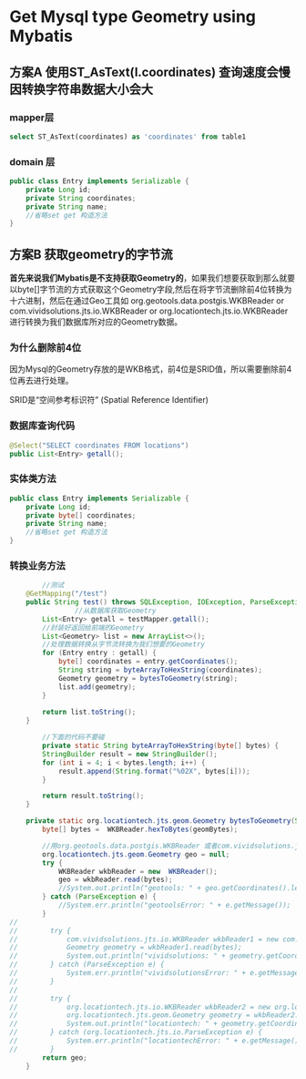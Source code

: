 # Get Mysql type Geometry using Mybatis



## 方案A 使用ST_AsText(l.coordinates)  查询速度会慢因转换字符串数据大小会大

### mapper层

~~~sql
select ST_AsText(coordinates) as 'coordinates' from table1
~~~

### domain 层

```java
public class Entry implements Serializable {
    private Long id;
    private String coordinates;
    private String name;
  	//省略set get 构造方法
}
```

## 方案B 获取geometry的字节流

**首先来说我们Mybatis是不支持获取Geometry的**，如果我们想要获取到那么就要以byte[]字节流的方式获取这个Geometry字段,然后在将字节流删除前4位转换为十六进制，然后在通过Geo工具如	org.geotools.data.postgis.WKBReader or  com.vividsolutions.jts.io.WKBReader or org.locationtech.jts.io.WKBReader 进行转换为我们数据库所对应的Geometry数据。

### 为什么删除前4位

因为Mysql的Geometry存放的是WKB格式，前4位是SRID值，所以需要删除前4位再去进行处理。

SRID是“空间参考标识符” (Spatial Reference Identifier)

### 数据库查询代码

```java
@Select("SELECT coordinates FROM locations")
public List<Entry> getall();
```

### 实体类方法

```java
public class Entry implements Serializable {
    private Long id;
    private byte[] coordinates;
    private String name;
    //省略set get 构造方法
}
```

###  转换业务方法

```java
		//测试
    @GetMapping("/test")
    public String test() throws SQLException, IOException, ParseException {
				//从数据库获取Geometry
        List<Entry> getall = testMapper.getall();
      	//封装好返回给前端的Geometry
        List<Geometry> list = new ArrayList<>();
      	//处理数据转换从字节流转换为我们想要的Geometry
        for (Entry entry : getall) {
            byte[] coordinates = entry.getCoordinates();
            String string = byteArrayToHexString(coordinates);
            Geometry geometry = bytesToGeometry(string);
            list.add(geometry);
        }
      
        return list.toString();
    }

		//下面的代码不要碰
		private static String byteArrayToHexString(byte[] bytes) {
        StringBuilder result = new StringBuilder();
        for (int i = 4; i < bytes.length; i++) {
            result.append(String.format("%02X", bytes[i]));
        }

        return result.toString();
    }

    private static org.locationtech.jts.geom.Geometry bytesToGeometry(String geomBytes) {
        byte[] bytes =  WKBReader.hexToBytes(geomBytes);

        //用org.geotools.data.postgis.WKBReader 或者com.vividsolutions.jts.io.WKBReader、org.locationtech.jts.io.WKBReader转都ok
        org.locationtech.jts.geom.Geometry geo = null;
        try {
            WKBReader wkbReader = new  WKBReader();
            geo = wkbReader.read(bytes);
            //System.out.println("geotools: " + geo.getCoordinates().length);
        } catch (ParseException e) {
            //System.err.println("geotoolsError: " + e.getMessage());
        }
//
//        try {
//            com.vividsolutions.jts.io.WKBReader wkbReader1 = new com.vividsolutions.jts.io.WKBReader();
//            Geometry geometry = wkbReader1.read(bytes);
//            System.out.println("vividsolutions: " + geometry.getCoordinates().length);
//        } catch (ParseException e) {
//            System.err.println("vividsolutionsError: " + e.getMessage());
//        }
//
//        try {
//            org.locationtech.jts.io.WKBReader wkbReader2 = new org.locationtech.jts.io.WKBReader();
//            org.locationtech.jts.geom.Geometry geometry = wkbReader2.read(bytes);
//            System.out.println("locationtech: " + geometry.getCoordinates().length);
//        } catch (org.locationtech.jts.io.ParseException e) {
//            System.err.println("locationtechError: " + e.getMessage());
//        }
        return geo;
    }
```